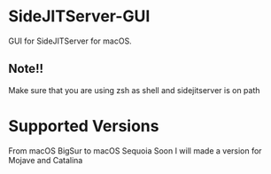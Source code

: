 # SideJITServer-GUI
GUI for SideJITServer for macOS.
## Note!!
Make sure that you are using zsh as shell and sidejitserver is on path
# Supported Versions
From macOS BigSur to macOS Sequoia
Soon I will made a version for Mojave and Catalina
